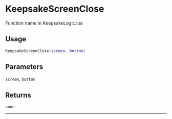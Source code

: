 # KeepsakeScreenClose
Function name in KeepsakeLogic.lua
## Usage
```lua
KeepsakeScreenClose(screen, button)
```
## Parameters
`screen`, `button`
## Returns
`none`

---